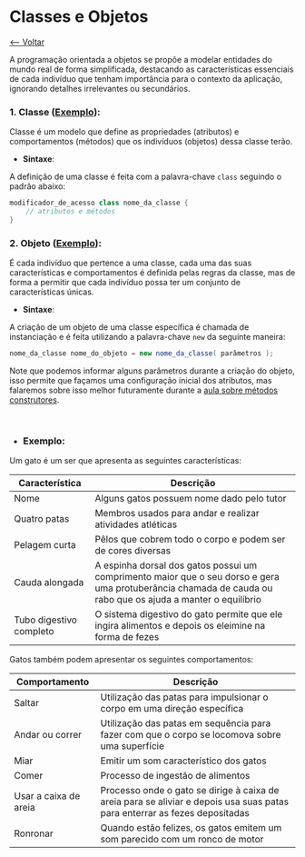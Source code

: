 # Classes e Objetos
[<-- Voltar](../README.md)

A programação orientada a objetos se propõe a modelar entidades do mundo real de forma simplificada, destacando as características essenciais de cada indivíduo que tenham importância para o contexto da aplicação, ignorando detalhes irrelevantes ou secundários.

### 1. Classe ([Exemplo](./Gato.java)):

Classe é um modelo que define as propriedades (atributos) e comportamentos (métodos) que os indivíduos (objetos) dessa classe terão.

- **Sintaxe**:

A definição de uma classe é feita com a palavra-chave ```class``` seguindo o padrão abaixo:

```java
modificador_de_acesso class nome_da_classe {
    // atributos e métodos
}
```

### 2. Objeto ([Exemplo](./ClassesEObjetos.java)):

É cada indivíduo que pertence a uma classe, cada uma das suas características e comportamentos é definida pelas regras da classe, mas de forma a permitir que cada indivíduo possa ter um conjunto de características únicas.

- **Sintaxe**:

A criação de um objeto de uma classe específica é chamada de instanciação e é feita utilizando a palavra-chave ```new``` da seguinte maneira:

```java
nome_da_classe nome_do_objeto = new nome_da_classe( parâmetros );
```

Note que podemos informar alguns parâmetros durante a criação do objeto, isso permite que façamos uma configuração inicial dos atributos, mas falaremos sobre isso melhor futuramente durante a [aula sobre métodos construtores](../construtores/README.md).

<br>

- ### **Exemplo**:

Um gato é um ser que apresenta as seguintes características:

| Característica | Descrição |
|----------------|-----------|
| Nome | Alguns gatos possuem nome dado pelo tutor |
| Quatro patas | Membros usados para andar e realizar atividades atléticas |
| Pelagem curta | Pêlos que cobrem todo o corpo e podem ser de cores diversas |
| Cauda alongada | A espinha dorsal dos gatos possui um comprimento maior que o seu dorso e gera uma protuberância chamada de cauda ou rabo que os ajuda a manter o equilíbrio |
| Tubo digestivo completo | O sistema digestivo do gato permite que ele ingira alimentos e depois os eleimine na forma de fezes |

Gatos também podem apresentar os seguintes comportamentos:

| Comportamento | Descrição |
|---------------|-----------|
| Saltar | Utilização das patas para impulsionar o corpo em uma direção específica |
| Andar ou correr | Utilização das patas em sequência para fazer com que o corpo se locomova sobre uma superfície |
| Miar | Emitir um som característico dos gatos |
| Comer | Processo de ingestão de alimentos |
| Usar a caixa de areia | Processo onde o gato se dirige à caixa de areia para se aliviar e depois usa suas patas para enterrar as fezes depositadas |
| Ronronar | Quando estão felizes, os gatos emitem um som parecido com um ronco de motor |